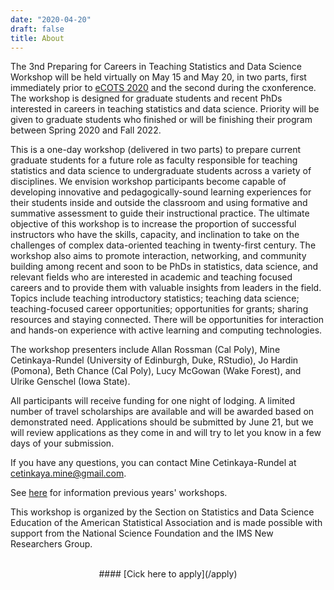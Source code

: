 ```yaml
---
date: "2020-04-20"
draft: false
title: About
---
```


The 3nd Preparing for Careers in Teaching Statistics and Data Science Workshop will be held virtually on May 15 and May 20, in two parts, first immediately prior to [eCOTS 2020](https://www.causeweb.org/cause/ecots/ecots20) and the second during the cxonference. The workshop is designed for graduate students and recent PhDs interested in careers in teaching statistics and data science. Priority will be given to graduate students who finished or will be finishing their program between Spring 2020 and Fall 2022.

This is a one-day workshop (delivered in two parts) to prepare current graduate students for a future role as faculty responsible for teaching statistics and data science to undergraduate students across a variety of disciplines. We envision workshop participants become capable of developing innovative and pedagogically-sound learning experiences for their students inside and outside the classroom and using formative and summative assessment to guide their instructional practice. The ultimate objective of this workshop is to increase the proportion of successful instructors who have the skills, capacity, and inclination to take on the challenges of complex data-oriented teaching in twenty-first century. The workshop also aims to promote interaction, networking, and community building among recent and soon to be PhDs in statistics, data science, and relevant fields who are interested in academic and teaching focused careers and to provide them with valuable insights from leaders in the field. Topics include teaching introductory statistics; teaching data science; teaching-focused career opportunities; opportunities for grants; sharing resources and staying connected. There will be opportunities for interaction and hands-on experience with active learning and computing technologies.

The workshop presenters include Allan Rossman (Cal Poly), Mine Cetinkaya-Rundel (University of Edinburgh, Duke, RStudio), Jo Hardin (Pomona), Beth Chance (Cal Poly), Lucy McGowan (Wake Forest), and Ulrike Genschel (Iowa State).

All participants will receive funding for one night of lodging. A limited number of travel scholarships are available and will be awarded based on demonstrated need. Applications should be submitted by June 21, but we will review applications as they come in and will try to let you know in a few days of your submission. 

If you have any questions, you can contact Mine Cetinkaya-Rundel at [cetinkaya.mine@gmail.com](mailto:cetinkaya.mine@gmail.com).

See [here](/past) for information previous years' workshops.

This workshop is organized by the Section on Statistics and Data Science Education of the American Statistical Association and is made possible with support from the National Science Foundation and the IMS New Researchers Group.

<br>
<center>
#### [Cick here to apply](/apply)
</center>
<br>
